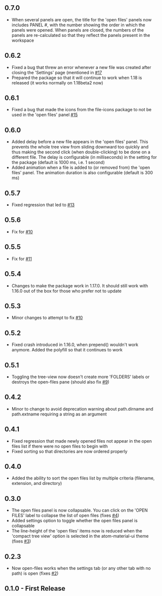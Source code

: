 ## 0.7.0

- When several panels are open, the title for the 'open files' panels now includes PANEL #, with the number showing the order in which the panels were opened. When panels are closed, the numbers of the panels are re-calculated so that they reflect the panels present in the workspace

## 0.6.2

- Fixed a bug that threw an error whenever a new file was created after closing the 'Settings' page (mentioned in [#17](https://github.com/oriolmirosa/open-files/issues/17)
- Prepared the package so that it will continue to work when 1.18 is released (it works normally on 1.18beta2 now)

## 0.6.1

- Fixed a bug that made the icons from the file-icons package to not be used in the 'open files' panel [#15](https://github.com/oriolmirosa/open-files/issues/15)

## 0.6.0

- Added delay before a new file appears in the 'open files' panel. This prevents the whole tree view from sliding downward too quickly and thus making the second click (when double-clicking) to be done on a different file. The delay is configurable (in milliseconds) in the setting for the package (default is 1000 ms, i.e. 1 second)
- Added animation when a file is added to (or removed from) the 'open files' panel. The animation duration is also configurable (default is 300 ms)

## 0.5.7

- Fixed regression that led to [#13](https://github.com/oriolmirosa/open-files/issues/13)

## 0.5.6

- Fix for [#10](https://github.com/oriolmirosa/open-files/issues/10)

## 0.5.5

- Fix for [#11](https://github.com/oriolmirosa/open-files/issues/11)

## 0.5.4

- Changes to make the package work in 1.17.0. It should still work with 1.16.0 out of the box for those who prefer not to update

## 0.5.3

- Minor changes to attempt to fix [#10](https://github.com/oriolmirosa/open-files/issues/10)

## 0.5.2

- Fixed crash introduced in 1.16.0, when prepend() wouldn't work anymore. Added the polyfill so that it continues to work

## 0.5.1

- Toggling the tree-view now doesn't create more 'FOLDERS' labels or destroys the open-files pane (should also fix [#9](https://github.com/oriolmirosa/open-files/issues/9))

## 0.4.2

- Minor to change to avoid deprecation warning about path.dirname and path.extname requiring a string as an argument

## 0.4.1

- Fixed regression that made newly opened files not appear in the open files list if there were no open files to begin with
- Fixed sorting so that directories are now ordered properly

## 0.4.0

- Added the ability to sort the open files list by multiple criteria (filename, extension, and directory)

## 0.3.0

- The open files panel is now collapsable. You can click on the 'OPEN FILES' label to collapse the list of open files (fixes [#4](https://github.com/oriolmirosa/open-files/issues/4))
- Added settings option to toggle whether the open files panel is collapsable
- The line-height of the 'open files' items now is reduced when the 'compact tree view' option is selected in the atom-material-ui theme (fixes [#3](https://github.com/oriolmirosa/open-files/issues/3))

## 0.2.3

- Now open-files works when the settings tab (or any other tab with no path) is open (fixes [#2](https://github.com/oriolmirosa/open-files/issues/2))

## 0.1.0 - First Release
